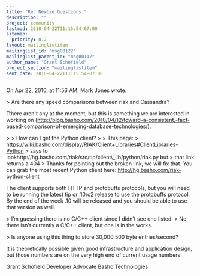 ```yaml
---
title: "Re: Newbie Questions:"
description: ""
project: community
lastmod: 2010-04-22T11:15:54-07:00
sitemap:
  priority: 0.2
layout: mailinglistitem
mailinglist_id: "msg00122"
mailinglist_parent_id: "msg00117"
author_name: "Grant Schofield"
project_section: "mailinglistitem"
sent_date: 2010-04-22T11:15:54-07:00
---
```


On Apr 22, 2010, at 11:56 AM, Mark Jones wrote:

&gt; Are there any speed comparisons between riak and Cassandra?

Tthere aren't any at the moment, but this is something we are interested in 
working on 
(http://blog.basho.com/2010/04/12/toward-a-consistent,-fact-based-comparison-of-emerging-database-technologies/).

&gt; 
&gt; How can I get the Python client?
&gt; 
&gt; This page: 
&gt; https://wiki.basho.com/display/RIAK/Client+Libraries#ClientLibraries-Python 
&gt; says to lookhttp://hg.basho.com/riak/src/tip/client\\_lib/python/riak.py but 
&gt; that link returns a 404
&gt; 
Thanks for pointing out the broken link, we will fix that. You can grab the 
most recent Python client here:
http://hg.basho.com/riak-python-client

The client supports both HTTP and protobuffs protocols, but you will need to be 
running the latest tip or .10rc2 release to use the protobuffs protocol. By 
the end of the week .10 will be released and you should be able to use that 
version as well.

&gt; I’m guessing there is no C/C++ client since I didn’t see one listed.
&gt; 
No, there isn't currently a C/C++ client, but one is in the works.


&gt; Is anyone using this thing to store 30,000 500 byte entries/second?

It is theoretically possible given good infrastructure and application design, 
but those numbers are on the very high end of current usage numbers.

Grant Schofield
Developer Advocate
Basho Technologies

